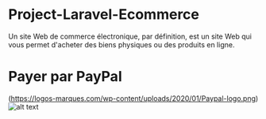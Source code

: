 # Project-Laravel-Ecommerce

Un site Web de commerce électronique, par définition, est un site Web qui vous permet d'acheter des biens physiques ou des produits en ligne.

# Payer par PayPal



(https://logos-marques.com/wp-content/uploads/2020/01/Paypal-logo.png)
![alt text](http://https://logos-marques.com/wp-content/uploads/2020/01/Paypal-logo.png/to/img.png)

